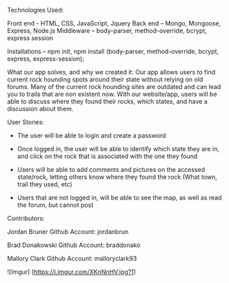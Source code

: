 Technologies Used: 

Front end - HTML, CSS, JavaScript, Jquery
Back end – Mongo,  Mongoose, Express, Node.js
Middleware – body-parser, method-override, bcrypt, express session

Installations – npm init, npm install (body-parser, method-override, bcrypt, express, express-session);


What our app solves, and why we created it: Our app allows users to find current rock hounding spots around their state without relying on old forums. Many of the current rock hounding sites are outdated and can lead you to trails that are non existent now. With our website/app, users will be able to discuss where they found their rocks, which states, and have a discussion about them.

User Stories:
- The user will be able to login and create a password

- Once logged in, the user will be able to identify which state they are in, and click on the rock that is associated with the one they found

- Users will be able to add comments and pictures on the accessed state/rock, letting others know where they found the rock (What town, trail they used, etc)

- Users that are not logged in, will be able to see the map, as well as read the forum, but cannot post


Contributors:

Jordan Bruner 
Github Account: jordanbrun

Brad Donakowski
Github Account: braddonako

Mallory Clark
Github Account: malloryclark93


![Imgur] (https://i.imgur.com/XKnNnHV.jpg?1)
